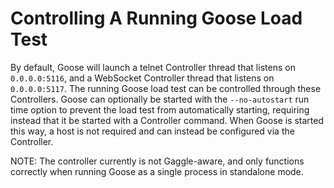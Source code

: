 # Controlling A Running Goose Load Test

By default, Goose will launch a telnet Controller thread that listens on `0.0.0.0:5116`, and a WebSocket Controller thread that listens on `0.0.0.0:5117`. The running Goose load test can be controlled through these Controllers. Goose can optionally be started with the `--no-autostart` run time option to prevent the load test from automatically starting, requiring instead that it be started with a Controller command. When Goose is started this way, a host is not required and can instead be configured via the Controller.

NOTE: The controller currently is not Gaggle-aware, and only functions correctly when running Goose as a single process in standalone mode.
